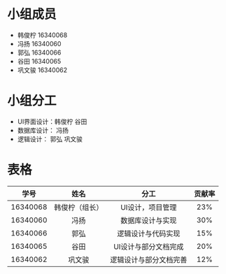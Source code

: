 # 小组成员
- 韩俊柠 16340068
- 冯扬 16340060
- 郭弘 16340066
- 谷田 16340065
- 巩文骏 16340062

# 小组分工

- UI界面设计：韩俊柠 谷田
- 数据库设计： 冯扬
- 逻辑设计： 郭弘 巩文骏

# 表格


学号 | 姓名 | 分工 | 贡献率 
:-: | :-: | :-: | :-: 
16340068 | 韩俊柠（组长） | UI设计，项目管理 | 23% 
16340060 | 冯扬| 数据库设计与实现 | 30%  
16340066 | 郭弘 | 逻辑设计与代码实现 | 15% 
16340065 | 谷田| UI设计与部分文档完成 | 20%
16340062 | 巩文骏|  逻辑设计与部分文档完善  | 12%  